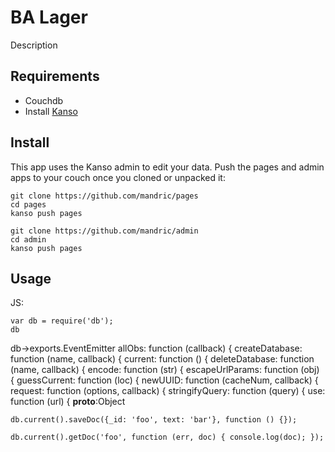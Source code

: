 # BA Lager

Description


## Requirements

* Couchdb
* Install [Kanso](http://kan.so)

## Install 

This app uses the Kanso admin to edit your data.  Push the pages and admin apps
to your couch once you cloned or unpacked it:

```
git clone https://github.com/mandric/pages
cd pages
kanso push pages
```

```
git clone https://github.com/mandric/admin
cd admin
kanso push pages 
```

## Usage

JS:
```
var db = require('db');
db
```
db->exports.EventEmitter
  allObs: function (callback) {
  createDatabase: function (name, callback) {
  current: function () {
  deleteDatabase: function (name, callback) {
  encode: function (str) {
  escapeUrlParams: function (obj) {
  guessCurrent: function (loc) {
  newUUID: function (cacheNum, callback) {
  request: function (options, callback) {
  stringifyQuery: function (query) {
  use: function (url) {
  __proto__:Object

```
db.current().saveDoc({_id: 'foo', text: 'bar'}, function () {});

db.current().getDoc('foo', function (err, doc) { console.log(doc); });
```